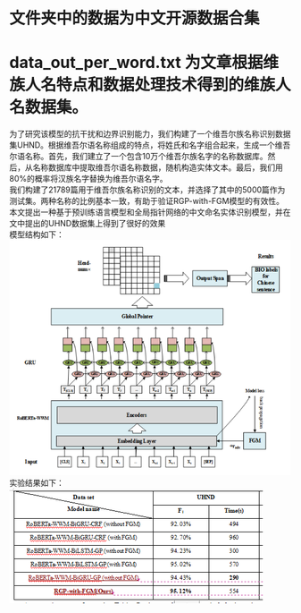 # 文件夹中的数据为中文开源数据合集
# data_out_per_word.txt 为文章根据维族人名特点和数据处理技术得到的维族人名数据集。  

为了研究该模型的抗干扰和边界识别能力，我们构建了一个维吾尔族名称识别数据集UHND。根据维吾尔语名称组成的特点，将姓氏和名字组合起来，生成一个维吾尔语名称。首先，我们建立了一个包含10万个维吾尔族名字的名称数据库。然后，从名称数据库中提取维吾尔语名称数据，随机构造实体文本。最后，我们用80%的概率将汉族名字替换为维吾尔语名字。  
我们构建了21789篇用于维吾尔族名称识别的文本，并选择了其中的5000篇作为测试集。两种名称的比例基本一致，有助于验证RGP-with-FGM模型的有效性。
本文提出一种基于预训练语言模型和全局指针网络的中文命名实体识别模型，并在文中提出的UHND数据集上得到了很好的效果  
模型结构如下：
![image](roberta-wwm-bgru-gp.png)
实验结果如下：  
![image](UHND_result.png)







 
